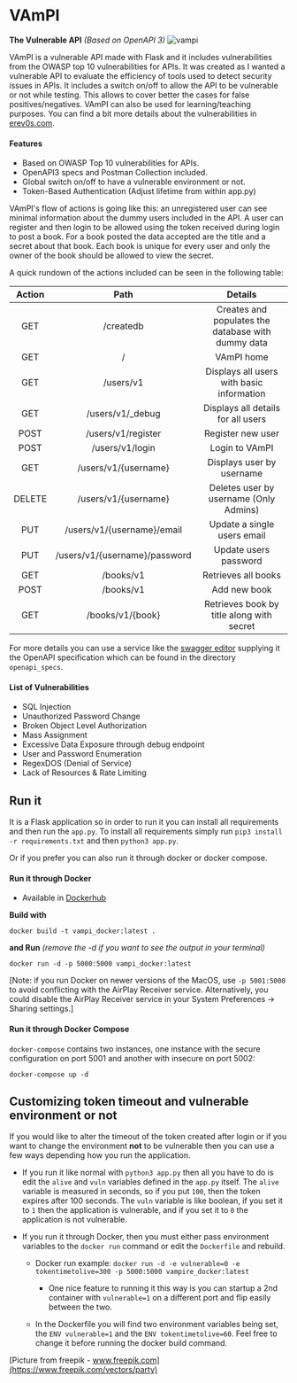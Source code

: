 # VAmPI

**The Vulnerable API** _(Based on OpenAPI 3)_
![vampi](https://i.imgur.com/zR0quKf.jpg)

VAmPI is a vulnerable API made with Flask and it includes vulnerabilities from the OWASP top 10 vulnerabilities for APIs. It was created as I wanted a vulnerable API to evaluate the efficiency of tools used to detect security issues in APIs. It includes a switch on/off to allow the API to be vulnerable or not while testing. This allows to cover better the cases for false positives/negatives. VAmPI can also be used for learning/teaching purposes. You can find a bit more details about the vulnerabilities in [erev0s.com](https://erev0s.com/blog/vampi-vulnerable-api-security-testing/).

#### Features

- Based on OWASP Top 10 vulnerabilities for APIs.
- OpenAPI3 specs and Postman Collection included.
- Global switch on/off to have a vulnerable environment or not.
- Token-Based Authentication (Adjust lifetime from within app.py)

VAmPI's flow of actions is going like this: an unregistered user can see minimal information about the dummy users included in the API. A user can register and then login to be allowed using the token received during login to post a book. For a book posted the data accepted are the title and a secret about that book. Each book is unique for every user and only the owner of the book should be allowed to view the secret.

A quick rundown of the actions included can be seen in the following table:

| **Action** |           **Path**            |                    **Details**                     |
| :--------: | :---------------------------: | :------------------------------------------------: |
|    GET     |           /createdb           | Creates and populates the database with dummy data |
|    GET     |               /               |                     VAmPI home                     |
|    GET     |           /users/v1           |     Displays all users with basic information      |
|    GET     |       /users/v1/\_debug       |         Displays all details for all users         |
|    POST    |      /users/v1/register       |                 Register new user                  |
|    POST    |        /users/v1/login        |                   Login to VAmPI                   |
|    GET     |     /users/v1/{username}      |             Displays user by username              |
|   DELETE   |     /users/v1/{username}      |       Deletes user by username (Only Admins)       |
|    PUT     |  /users/v1/{username}/email   |            Update a single users email             |
|    PUT     | /users/v1/{username}/password |               Update users password                |
|    GET     |           /books/v1           |                Retrieves all books                 |
|    POST    |           /books/v1           |                    Add new book                    |
|    GET     |       /books/v1/{book}        |     Retrieves book by title along with secret      |

For more details you can use a service like the [swagger editor](https://editor.swagger.io) supplying it the OpenAPI specification which can be found in the directory `openapi_specs`.

#### List of Vulnerabilities

- SQL Injection
- Unauthorized Password Change
- Broken Object Level Authorization
- Mass Assignment
- Excessive Data Exposure through debug endpoint
- User and Password Enumeration
- RegexDOS (Denial of Service)
- Lack of Resources & Rate Limiting

## Run it

It is a Flask application so in order to run it you can install all requirements and then run the `app.py`.
To install all requirements simply run `pip3 install -r requirements.txt` and then `python3 app.py`.

Or if you prefer you can also run it through docker or docker compose.

#### Run it through Docker

- Available in [Dockerhub](https://hub.docker.com/r/erev0s/vampi)

**Build with**

```
docker build -t vampi_docker:latest .
```

**and Run** _(remove the -d if you want to see the output in your terminal)_

```
docker run -d -p 5000:5000 vampi_docker:latest
```

[Note: if you run Docker on newer versions of the MacOS, use `-p 5001:5000` to avoid conflicting with the AirPlay Receiver service. Alternatively, you could disable the AirPlay Receiver service in your System Preferences -> Sharing settings.]

#### Run it through Docker Compose

`docker-compose` contains two instances, one instance with the secure configuration on port 5001 and another with insecure on port 5002:

```
docker-compose up -d
```

## Customizing token timeout and vulnerable environment or not

If you would like to alter the timeout of the token created after login or if you want to change the environment **not** to be vulnerable then you can use a few ways depending how you run the application.

- If you run it like normal with `python3 app.py` then all you have to do is edit the `alive` and `vuln` variables defined in the `app.py` itself. The `alive` variable is measured in seconds, so if you put `100`, then the token expires after 100 seconds. The `vuln` variable is like boolean, if you set it to `1` then the application is vulnerable, and if you set it to `0` the application is not vulnerable.
- If you run it through Docker, then you must either pass environment variables to the `docker run` command or edit the `Dockerfile` and rebuild.

  - Docker run example: `docker run -d -e vulnerable=0 -e tokentimetolive=300 -p 5000:5000 vampire_docker:latest`

    - One nice feature to running it this way is you can startup a 2nd container with `vulnerable=1` on a different port and flip easily between the two.

  - In the Dockerfile you will find two environment variables being set, the `ENV vulnerable=1` and the `ENV tokentimetolive=60`. Feel free to change it before running the docker build command.

[Picture from freepik - www.freepik.com](https://www.freepik.com/vectors/party)

